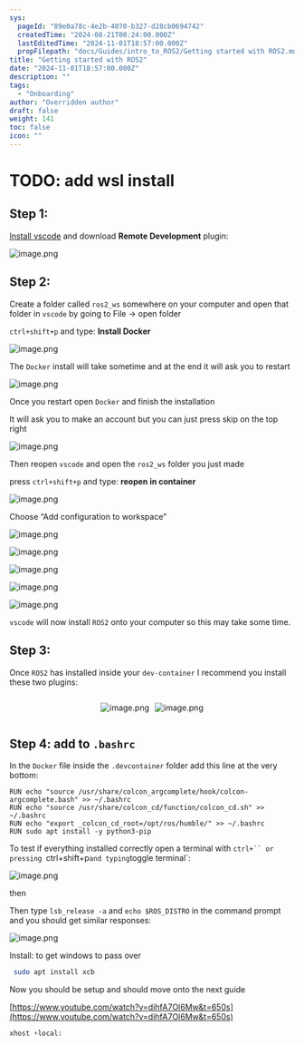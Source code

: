 ```yaml
---
sys:
  pageId: "89e0a78c-4e2b-4070-b327-d28cb0694742"
  createdTime: "2024-08-21T00:24:00.000Z"
  lastEditedTime: "2024-11-01T18:57:00.000Z"
  propFilepath: "docs/Guides/intro_to_ROS2/Getting started with ROS2.md"
title: "Getting started with ROS2"
date: "2024-11-01T18:57:00.000Z"
description: ""
tags:
  - "Onboarding"
author: "Overridden author"
draft: false
weight: 141
toc: false
icon: ""
---
```


# TODO: add wsl install

## Step 1:

[Install vscode](https://code.visualstudio.com/download) and download **Remote Development** plugin:

![image.png](https://prod-files-secure.s3.us-west-2.amazonaws.com/d518164a-d88e-44d1-a4ee-3adb3bd8bce0/efb52993-1881-4a40-b95e-6f020334f022/image.png?X-Amz-Algorithm=AWS4-HMAC-SHA256&X-Amz-Content-Sha256=UNSIGNED-PAYLOAD&X-Amz-Credential=ASIAZI2LB4665DQLM5Y2%2F20250319%2Fus-west-2%2Fs3%2Faws4_request&X-Amz-Date=20250319T100941Z&X-Amz-Expires=3600&X-Amz-Security-Token=IQoJb3JpZ2luX2VjEBoaCXVzLXdlc3QtMiJHMEUCIQDHXo9UP2gyuRjawTYcHi9CSaurQ%2BblMte%2BZussD%2F3vcAIgFEEBF%2FXC%2BcHkAZvxRjYVPe5AZpdWqekRj8sy8f88fHIq%2FwMIcxAAGgw2Mzc0MjMxODM4MDUiDEUUCJpYg9pa2hJJOSrcA0v2RMipCtRPC7qWZR1DOrLqN%2FVcYf5%2BBTNkMlHAemGVCCNpSUBoTptU6kJLSlclB5aMpp7SbeV3vXG2G%2BrWFEXY8ZrZJxIhaKXQjkxDTV0dAsJ7BBitF6dASUliZ1KYs7KScSsqa56k11z1gutRVS8xa0adTOVZQSDtwdw0i5rZnG%2BbF16Fg%2Bo%2BhwpYg2W7IkexlHUyjL%2BXYg3htbUKQX%2BXsfyA0ywyzo3XlUhgRGjgnjwkkLoCLjCP0RWU1p23p4vSyIBKaHTSJjrT6QMpv4WcbLJwQ1zqWxIzw5xafSXIVSWtENO6lRAGvSVWvSstm%2BKu5Zm2TCbBc6IXyWFCMtphLRwEJ1%2F0mZpFTZ5GYRP3TiR2THG4yL5aIgVgb%2FR%2BmfS7FJ6aVZja4EIgH%2B6qRDxcHa1UfrcP5FrfXVgE3ag68ZHdAQYIC7LwOujZIVvn9tSK9vPAgUBSYxeqWbWWgJ8ZelKwYHmo22vU%2BRBRCl6srjEMJCD4TLsO5V9a1vvkpDwVV1CFNY1n5XaygtAspUD%2F6aquK%2Bs02DKioZsk5e1Y4JYPGgH6HnWqP12MOojLsWaDKMxFX4T6NIK9FFa7dRVOYVSKWOTv3yyXXCx0kaL%2Fjq0admFCJosshmZfMN%2Bi6r4GOqUB%2FzHMI15IAG9YA7307sgya3B%2F07XAPo07%2F0CaWpO6TQyFXrzkQy%2FQLKayon7FRJq4%2Frki9MyT8eEjE3TW5ECKL8d0F1pG07pmF9pzw7mE4xIuW%2BO3l79D1Xwr6q0egJHYRnadibLco8DLPh1P%2BN%2Fgs%2Bi0f7hLKXKzCv8maPrwfZ3aTMig2RZsylu2ZCnW4U9z3eoeldVoubcO9EaenOULrUJIzIxY&X-Amz-Signature=dbe4b951898fd86e574f20cd4afa9d385cb21350fb2ced8f1759daef9d7d197d&X-Amz-SignedHeaders=host&x-id=GetObject)

## Step 2:

Create a folder called `ros2_ws` somewhere on your computer and open that folder in `vscode` by going to File → open folder 

`ctrl+shift+p` and type: **Install Docker**

![image.png](https://prod-files-secure.s3.us-west-2.amazonaws.com/d518164a-d88e-44d1-a4ee-3adb3bd8bce0/2269dc0e-1cd5-47ff-bceb-c04ad9b2eab0/image.png?X-Amz-Algorithm=AWS4-HMAC-SHA256&X-Amz-Content-Sha256=UNSIGNED-PAYLOAD&X-Amz-Credential=ASIAZI2LB4665DQLM5Y2%2F20250319%2Fus-west-2%2Fs3%2Faws4_request&X-Amz-Date=20250319T100941Z&X-Amz-Expires=3600&X-Amz-Security-Token=IQoJb3JpZ2luX2VjEBoaCXVzLXdlc3QtMiJHMEUCIQDHXo9UP2gyuRjawTYcHi9CSaurQ%2BblMte%2BZussD%2F3vcAIgFEEBF%2FXC%2BcHkAZvxRjYVPe5AZpdWqekRj8sy8f88fHIq%2FwMIcxAAGgw2Mzc0MjMxODM4MDUiDEUUCJpYg9pa2hJJOSrcA0v2RMipCtRPC7qWZR1DOrLqN%2FVcYf5%2BBTNkMlHAemGVCCNpSUBoTptU6kJLSlclB5aMpp7SbeV3vXG2G%2BrWFEXY8ZrZJxIhaKXQjkxDTV0dAsJ7BBitF6dASUliZ1KYs7KScSsqa56k11z1gutRVS8xa0adTOVZQSDtwdw0i5rZnG%2BbF16Fg%2Bo%2BhwpYg2W7IkexlHUyjL%2BXYg3htbUKQX%2BXsfyA0ywyzo3XlUhgRGjgnjwkkLoCLjCP0RWU1p23p4vSyIBKaHTSJjrT6QMpv4WcbLJwQ1zqWxIzw5xafSXIVSWtENO6lRAGvSVWvSstm%2BKu5Zm2TCbBc6IXyWFCMtphLRwEJ1%2F0mZpFTZ5GYRP3TiR2THG4yL5aIgVgb%2FR%2BmfS7FJ6aVZja4EIgH%2B6qRDxcHa1UfrcP5FrfXVgE3ag68ZHdAQYIC7LwOujZIVvn9tSK9vPAgUBSYxeqWbWWgJ8ZelKwYHmo22vU%2BRBRCl6srjEMJCD4TLsO5V9a1vvkpDwVV1CFNY1n5XaygtAspUD%2F6aquK%2Bs02DKioZsk5e1Y4JYPGgH6HnWqP12MOojLsWaDKMxFX4T6NIK9FFa7dRVOYVSKWOTv3yyXXCx0kaL%2Fjq0admFCJosshmZfMN%2Bi6r4GOqUB%2FzHMI15IAG9YA7307sgya3B%2F07XAPo07%2F0CaWpO6TQyFXrzkQy%2FQLKayon7FRJq4%2Frki9MyT8eEjE3TW5ECKL8d0F1pG07pmF9pzw7mE4xIuW%2BO3l79D1Xwr6q0egJHYRnadibLco8DLPh1P%2BN%2Fgs%2Bi0f7hLKXKzCv8maPrwfZ3aTMig2RZsylu2ZCnW4U9z3eoeldVoubcO9EaenOULrUJIzIxY&X-Amz-Signature=e00f6e6baec0aa08dd90ffbcf0f7b026ab8ddf43c4ea0d64bd2eb06e6f896ecb&X-Amz-SignedHeaders=host&x-id=GetObject)

The `Docker` install will take sometime and at the end it will ask you to restart

![image.png](https://prod-files-secure.s3.us-west-2.amazonaws.com/d518164a-d88e-44d1-a4ee-3adb3bd8bce0/ed233f78-be33-4b1f-b89c-9c346c0e961e/image.png?X-Amz-Algorithm=AWS4-HMAC-SHA256&X-Amz-Content-Sha256=UNSIGNED-PAYLOAD&X-Amz-Credential=ASIAZI2LB4665DQLM5Y2%2F20250319%2Fus-west-2%2Fs3%2Faws4_request&X-Amz-Date=20250319T100941Z&X-Amz-Expires=3600&X-Amz-Security-Token=IQoJb3JpZ2luX2VjEBoaCXVzLXdlc3QtMiJHMEUCIQDHXo9UP2gyuRjawTYcHi9CSaurQ%2BblMte%2BZussD%2F3vcAIgFEEBF%2FXC%2BcHkAZvxRjYVPe5AZpdWqekRj8sy8f88fHIq%2FwMIcxAAGgw2Mzc0MjMxODM4MDUiDEUUCJpYg9pa2hJJOSrcA0v2RMipCtRPC7qWZR1DOrLqN%2FVcYf5%2BBTNkMlHAemGVCCNpSUBoTptU6kJLSlclB5aMpp7SbeV3vXG2G%2BrWFEXY8ZrZJxIhaKXQjkxDTV0dAsJ7BBitF6dASUliZ1KYs7KScSsqa56k11z1gutRVS8xa0adTOVZQSDtwdw0i5rZnG%2BbF16Fg%2Bo%2BhwpYg2W7IkexlHUyjL%2BXYg3htbUKQX%2BXsfyA0ywyzo3XlUhgRGjgnjwkkLoCLjCP0RWU1p23p4vSyIBKaHTSJjrT6QMpv4WcbLJwQ1zqWxIzw5xafSXIVSWtENO6lRAGvSVWvSstm%2BKu5Zm2TCbBc6IXyWFCMtphLRwEJ1%2F0mZpFTZ5GYRP3TiR2THG4yL5aIgVgb%2FR%2BmfS7FJ6aVZja4EIgH%2B6qRDxcHa1UfrcP5FrfXVgE3ag68ZHdAQYIC7LwOujZIVvn9tSK9vPAgUBSYxeqWbWWgJ8ZelKwYHmo22vU%2BRBRCl6srjEMJCD4TLsO5V9a1vvkpDwVV1CFNY1n5XaygtAspUD%2F6aquK%2Bs02DKioZsk5e1Y4JYPGgH6HnWqP12MOojLsWaDKMxFX4T6NIK9FFa7dRVOYVSKWOTv3yyXXCx0kaL%2Fjq0admFCJosshmZfMN%2Bi6r4GOqUB%2FzHMI15IAG9YA7307sgya3B%2F07XAPo07%2F0CaWpO6TQyFXrzkQy%2FQLKayon7FRJq4%2Frki9MyT8eEjE3TW5ECKL8d0F1pG07pmF9pzw7mE4xIuW%2BO3l79D1Xwr6q0egJHYRnadibLco8DLPh1P%2BN%2Fgs%2Bi0f7hLKXKzCv8maPrwfZ3aTMig2RZsylu2ZCnW4U9z3eoeldVoubcO9EaenOULrUJIzIxY&X-Amz-Signature=68a2a0000652729f5e0926d9d59672d75b66bafb63e0aa482ca3d153d94c4dd1&X-Amz-SignedHeaders=host&x-id=GetObject)

Once you restart open `Docker` and finish the installation

It will ask you to make an account but you can just press skip on the top right

![image.png](https://prod-files-secure.s3.us-west-2.amazonaws.com/d518164a-d88e-44d1-a4ee-3adb3bd8bce0/21010ad9-1659-4fd9-9f59-9932a09b2a3d/image.png?X-Amz-Algorithm=AWS4-HMAC-SHA256&X-Amz-Content-Sha256=UNSIGNED-PAYLOAD&X-Amz-Credential=ASIAZI2LB4665DQLM5Y2%2F20250319%2Fus-west-2%2Fs3%2Faws4_request&X-Amz-Date=20250319T100941Z&X-Amz-Expires=3600&X-Amz-Security-Token=IQoJb3JpZ2luX2VjEBoaCXVzLXdlc3QtMiJHMEUCIQDHXo9UP2gyuRjawTYcHi9CSaurQ%2BblMte%2BZussD%2F3vcAIgFEEBF%2FXC%2BcHkAZvxRjYVPe5AZpdWqekRj8sy8f88fHIq%2FwMIcxAAGgw2Mzc0MjMxODM4MDUiDEUUCJpYg9pa2hJJOSrcA0v2RMipCtRPC7qWZR1DOrLqN%2FVcYf5%2BBTNkMlHAemGVCCNpSUBoTptU6kJLSlclB5aMpp7SbeV3vXG2G%2BrWFEXY8ZrZJxIhaKXQjkxDTV0dAsJ7BBitF6dASUliZ1KYs7KScSsqa56k11z1gutRVS8xa0adTOVZQSDtwdw0i5rZnG%2BbF16Fg%2Bo%2BhwpYg2W7IkexlHUyjL%2BXYg3htbUKQX%2BXsfyA0ywyzo3XlUhgRGjgnjwkkLoCLjCP0RWU1p23p4vSyIBKaHTSJjrT6QMpv4WcbLJwQ1zqWxIzw5xafSXIVSWtENO6lRAGvSVWvSstm%2BKu5Zm2TCbBc6IXyWFCMtphLRwEJ1%2F0mZpFTZ5GYRP3TiR2THG4yL5aIgVgb%2FR%2BmfS7FJ6aVZja4EIgH%2B6qRDxcHa1UfrcP5FrfXVgE3ag68ZHdAQYIC7LwOujZIVvn9tSK9vPAgUBSYxeqWbWWgJ8ZelKwYHmo22vU%2BRBRCl6srjEMJCD4TLsO5V9a1vvkpDwVV1CFNY1n5XaygtAspUD%2F6aquK%2Bs02DKioZsk5e1Y4JYPGgH6HnWqP12MOojLsWaDKMxFX4T6NIK9FFa7dRVOYVSKWOTv3yyXXCx0kaL%2Fjq0admFCJosshmZfMN%2Bi6r4GOqUB%2FzHMI15IAG9YA7307sgya3B%2F07XAPo07%2F0CaWpO6TQyFXrzkQy%2FQLKayon7FRJq4%2Frki9MyT8eEjE3TW5ECKL8d0F1pG07pmF9pzw7mE4xIuW%2BO3l79D1Xwr6q0egJHYRnadibLco8DLPh1P%2BN%2Fgs%2Bi0f7hLKXKzCv8maPrwfZ3aTMig2RZsylu2ZCnW4U9z3eoeldVoubcO9EaenOULrUJIzIxY&X-Amz-Signature=de025afcaa7cc770b297f83ec01d02ef3fac06572be6795852beb50b14655eb2&X-Amz-SignedHeaders=host&x-id=GetObject)

Then reopen `vscode` and open the `ros2_ws` folder you just made

press `ctrl+shift+p` and type: **reopen in container**

![image.png](https://prod-files-secure.s3.us-west-2.amazonaws.com/d518164a-d88e-44d1-a4ee-3adb3bd8bce0/4e93b8c2-41ad-488c-8095-c74205196118/image.png?X-Amz-Algorithm=AWS4-HMAC-SHA256&X-Amz-Content-Sha256=UNSIGNED-PAYLOAD&X-Amz-Credential=ASIAZI2LB4665DQLM5Y2%2F20250319%2Fus-west-2%2Fs3%2Faws4_request&X-Amz-Date=20250319T100941Z&X-Amz-Expires=3600&X-Amz-Security-Token=IQoJb3JpZ2luX2VjEBoaCXVzLXdlc3QtMiJHMEUCIQDHXo9UP2gyuRjawTYcHi9CSaurQ%2BblMte%2BZussD%2F3vcAIgFEEBF%2FXC%2BcHkAZvxRjYVPe5AZpdWqekRj8sy8f88fHIq%2FwMIcxAAGgw2Mzc0MjMxODM4MDUiDEUUCJpYg9pa2hJJOSrcA0v2RMipCtRPC7qWZR1DOrLqN%2FVcYf5%2BBTNkMlHAemGVCCNpSUBoTptU6kJLSlclB5aMpp7SbeV3vXG2G%2BrWFEXY8ZrZJxIhaKXQjkxDTV0dAsJ7BBitF6dASUliZ1KYs7KScSsqa56k11z1gutRVS8xa0adTOVZQSDtwdw0i5rZnG%2BbF16Fg%2Bo%2BhwpYg2W7IkexlHUyjL%2BXYg3htbUKQX%2BXsfyA0ywyzo3XlUhgRGjgnjwkkLoCLjCP0RWU1p23p4vSyIBKaHTSJjrT6QMpv4WcbLJwQ1zqWxIzw5xafSXIVSWtENO6lRAGvSVWvSstm%2BKu5Zm2TCbBc6IXyWFCMtphLRwEJ1%2F0mZpFTZ5GYRP3TiR2THG4yL5aIgVgb%2FR%2BmfS7FJ6aVZja4EIgH%2B6qRDxcHa1UfrcP5FrfXVgE3ag68ZHdAQYIC7LwOujZIVvn9tSK9vPAgUBSYxeqWbWWgJ8ZelKwYHmo22vU%2BRBRCl6srjEMJCD4TLsO5V9a1vvkpDwVV1CFNY1n5XaygtAspUD%2F6aquK%2Bs02DKioZsk5e1Y4JYPGgH6HnWqP12MOojLsWaDKMxFX4T6NIK9FFa7dRVOYVSKWOTv3yyXXCx0kaL%2Fjq0admFCJosshmZfMN%2Bi6r4GOqUB%2FzHMI15IAG9YA7307sgya3B%2F07XAPo07%2F0CaWpO6TQyFXrzkQy%2FQLKayon7FRJq4%2Frki9MyT8eEjE3TW5ECKL8d0F1pG07pmF9pzw7mE4xIuW%2BO3l79D1Xwr6q0egJHYRnadibLco8DLPh1P%2BN%2Fgs%2Bi0f7hLKXKzCv8maPrwfZ3aTMig2RZsylu2ZCnW4U9z3eoeldVoubcO9EaenOULrUJIzIxY&X-Amz-Signature=d9701179e46c439cbd1a6aa0a0c96bd02ba034d4616edd0e25ee4c5a81fad950&X-Amz-SignedHeaders=host&x-id=GetObject)

Choose “Add configuration to workspace”

![image.png](https://prod-files-secure.s3.us-west-2.amazonaws.com/d518164a-d88e-44d1-a4ee-3adb3bd8bce0/9560b282-5060-4989-ba37-97e7b2c22476/image.png?X-Amz-Algorithm=AWS4-HMAC-SHA256&X-Amz-Content-Sha256=UNSIGNED-PAYLOAD&X-Amz-Credential=ASIAZI2LB4665DQLM5Y2%2F20250319%2Fus-west-2%2Fs3%2Faws4_request&X-Amz-Date=20250319T100941Z&X-Amz-Expires=3600&X-Amz-Security-Token=IQoJb3JpZ2luX2VjEBoaCXVzLXdlc3QtMiJHMEUCIQDHXo9UP2gyuRjawTYcHi9CSaurQ%2BblMte%2BZussD%2F3vcAIgFEEBF%2FXC%2BcHkAZvxRjYVPe5AZpdWqekRj8sy8f88fHIq%2FwMIcxAAGgw2Mzc0MjMxODM4MDUiDEUUCJpYg9pa2hJJOSrcA0v2RMipCtRPC7qWZR1DOrLqN%2FVcYf5%2BBTNkMlHAemGVCCNpSUBoTptU6kJLSlclB5aMpp7SbeV3vXG2G%2BrWFEXY8ZrZJxIhaKXQjkxDTV0dAsJ7BBitF6dASUliZ1KYs7KScSsqa56k11z1gutRVS8xa0adTOVZQSDtwdw0i5rZnG%2BbF16Fg%2Bo%2BhwpYg2W7IkexlHUyjL%2BXYg3htbUKQX%2BXsfyA0ywyzo3XlUhgRGjgnjwkkLoCLjCP0RWU1p23p4vSyIBKaHTSJjrT6QMpv4WcbLJwQ1zqWxIzw5xafSXIVSWtENO6lRAGvSVWvSstm%2BKu5Zm2TCbBc6IXyWFCMtphLRwEJ1%2F0mZpFTZ5GYRP3TiR2THG4yL5aIgVgb%2FR%2BmfS7FJ6aVZja4EIgH%2B6qRDxcHa1UfrcP5FrfXVgE3ag68ZHdAQYIC7LwOujZIVvn9tSK9vPAgUBSYxeqWbWWgJ8ZelKwYHmo22vU%2BRBRCl6srjEMJCD4TLsO5V9a1vvkpDwVV1CFNY1n5XaygtAspUD%2F6aquK%2Bs02DKioZsk5e1Y4JYPGgH6HnWqP12MOojLsWaDKMxFX4T6NIK9FFa7dRVOYVSKWOTv3yyXXCx0kaL%2Fjq0admFCJosshmZfMN%2Bi6r4GOqUB%2FzHMI15IAG9YA7307sgya3B%2F07XAPo07%2F0CaWpO6TQyFXrzkQy%2FQLKayon7FRJq4%2Frki9MyT8eEjE3TW5ECKL8d0F1pG07pmF9pzw7mE4xIuW%2BO3l79D1Xwr6q0egJHYRnadibLco8DLPh1P%2BN%2Fgs%2Bi0f7hLKXKzCv8maPrwfZ3aTMig2RZsylu2ZCnW4U9z3eoeldVoubcO9EaenOULrUJIzIxY&X-Amz-Signature=1f77c0368ec0e1da386a5279c21c14551719f9f688906ea5d0182ca4e39626af&X-Amz-SignedHeaders=host&x-id=GetObject)

![image.png](https://prod-files-secure.s3.us-west-2.amazonaws.com/d518164a-d88e-44d1-a4ee-3adb3bd8bce0/2ee63f81-886b-48e8-a553-dc6e5eac99e4/image.png?X-Amz-Algorithm=AWS4-HMAC-SHA256&X-Amz-Content-Sha256=UNSIGNED-PAYLOAD&X-Amz-Credential=ASIAZI2LB4665DQLM5Y2%2F20250319%2Fus-west-2%2Fs3%2Faws4_request&X-Amz-Date=20250319T100941Z&X-Amz-Expires=3600&X-Amz-Security-Token=IQoJb3JpZ2luX2VjEBoaCXVzLXdlc3QtMiJHMEUCIQDHXo9UP2gyuRjawTYcHi9CSaurQ%2BblMte%2BZussD%2F3vcAIgFEEBF%2FXC%2BcHkAZvxRjYVPe5AZpdWqekRj8sy8f88fHIq%2FwMIcxAAGgw2Mzc0MjMxODM4MDUiDEUUCJpYg9pa2hJJOSrcA0v2RMipCtRPC7qWZR1DOrLqN%2FVcYf5%2BBTNkMlHAemGVCCNpSUBoTptU6kJLSlclB5aMpp7SbeV3vXG2G%2BrWFEXY8ZrZJxIhaKXQjkxDTV0dAsJ7BBitF6dASUliZ1KYs7KScSsqa56k11z1gutRVS8xa0adTOVZQSDtwdw0i5rZnG%2BbF16Fg%2Bo%2BhwpYg2W7IkexlHUyjL%2BXYg3htbUKQX%2BXsfyA0ywyzo3XlUhgRGjgnjwkkLoCLjCP0RWU1p23p4vSyIBKaHTSJjrT6QMpv4WcbLJwQ1zqWxIzw5xafSXIVSWtENO6lRAGvSVWvSstm%2BKu5Zm2TCbBc6IXyWFCMtphLRwEJ1%2F0mZpFTZ5GYRP3TiR2THG4yL5aIgVgb%2FR%2BmfS7FJ6aVZja4EIgH%2B6qRDxcHa1UfrcP5FrfXVgE3ag68ZHdAQYIC7LwOujZIVvn9tSK9vPAgUBSYxeqWbWWgJ8ZelKwYHmo22vU%2BRBRCl6srjEMJCD4TLsO5V9a1vvkpDwVV1CFNY1n5XaygtAspUD%2F6aquK%2Bs02DKioZsk5e1Y4JYPGgH6HnWqP12MOojLsWaDKMxFX4T6NIK9FFa7dRVOYVSKWOTv3yyXXCx0kaL%2Fjq0admFCJosshmZfMN%2Bi6r4GOqUB%2FzHMI15IAG9YA7307sgya3B%2F07XAPo07%2F0CaWpO6TQyFXrzkQy%2FQLKayon7FRJq4%2Frki9MyT8eEjE3TW5ECKL8d0F1pG07pmF9pzw7mE4xIuW%2BO3l79D1Xwr6q0egJHYRnadibLco8DLPh1P%2BN%2Fgs%2Bi0f7hLKXKzCv8maPrwfZ3aTMig2RZsylu2ZCnW4U9z3eoeldVoubcO9EaenOULrUJIzIxY&X-Amz-Signature=49238ba7912ce604b9a73bf564990303aae669ddce099851d06be0eb5ba0f89b&X-Amz-SignedHeaders=host&x-id=GetObject)

![image.png](https://prod-files-secure.s3.us-west-2.amazonaws.com/d518164a-d88e-44d1-a4ee-3adb3bd8bce0/ae1580b2-b048-407e-aed9-b584224a7a04/image.png?X-Amz-Algorithm=AWS4-HMAC-SHA256&X-Amz-Content-Sha256=UNSIGNED-PAYLOAD&X-Amz-Credential=ASIAZI2LB4665DQLM5Y2%2F20250319%2Fus-west-2%2Fs3%2Faws4_request&X-Amz-Date=20250319T100941Z&X-Amz-Expires=3600&X-Amz-Security-Token=IQoJb3JpZ2luX2VjEBoaCXVzLXdlc3QtMiJHMEUCIQDHXo9UP2gyuRjawTYcHi9CSaurQ%2BblMte%2BZussD%2F3vcAIgFEEBF%2FXC%2BcHkAZvxRjYVPe5AZpdWqekRj8sy8f88fHIq%2FwMIcxAAGgw2Mzc0MjMxODM4MDUiDEUUCJpYg9pa2hJJOSrcA0v2RMipCtRPC7qWZR1DOrLqN%2FVcYf5%2BBTNkMlHAemGVCCNpSUBoTptU6kJLSlclB5aMpp7SbeV3vXG2G%2BrWFEXY8ZrZJxIhaKXQjkxDTV0dAsJ7BBitF6dASUliZ1KYs7KScSsqa56k11z1gutRVS8xa0adTOVZQSDtwdw0i5rZnG%2BbF16Fg%2Bo%2BhwpYg2W7IkexlHUyjL%2BXYg3htbUKQX%2BXsfyA0ywyzo3XlUhgRGjgnjwkkLoCLjCP0RWU1p23p4vSyIBKaHTSJjrT6QMpv4WcbLJwQ1zqWxIzw5xafSXIVSWtENO6lRAGvSVWvSstm%2BKu5Zm2TCbBc6IXyWFCMtphLRwEJ1%2F0mZpFTZ5GYRP3TiR2THG4yL5aIgVgb%2FR%2BmfS7FJ6aVZja4EIgH%2B6qRDxcHa1UfrcP5FrfXVgE3ag68ZHdAQYIC7LwOujZIVvn9tSK9vPAgUBSYxeqWbWWgJ8ZelKwYHmo22vU%2BRBRCl6srjEMJCD4TLsO5V9a1vvkpDwVV1CFNY1n5XaygtAspUD%2F6aquK%2Bs02DKioZsk5e1Y4JYPGgH6HnWqP12MOojLsWaDKMxFX4T6NIK9FFa7dRVOYVSKWOTv3yyXXCx0kaL%2Fjq0admFCJosshmZfMN%2Bi6r4GOqUB%2FzHMI15IAG9YA7307sgya3B%2F07XAPo07%2F0CaWpO6TQyFXrzkQy%2FQLKayon7FRJq4%2Frki9MyT8eEjE3TW5ECKL8d0F1pG07pmF9pzw7mE4xIuW%2BO3l79D1Xwr6q0egJHYRnadibLco8DLPh1P%2BN%2Fgs%2Bi0f7hLKXKzCv8maPrwfZ3aTMig2RZsylu2ZCnW4U9z3eoeldVoubcO9EaenOULrUJIzIxY&X-Amz-Signature=5946f0abaff8a449e5f8b45963037ae6311caf13e7fd83ff4979253662328439&X-Amz-SignedHeaders=host&x-id=GetObject)

![image.png](https://prod-files-secure.s3.us-west-2.amazonaws.com/d518164a-d88e-44d1-a4ee-3adb3bd8bce0/53255b28-f75e-430f-b9e3-c0ac8577e42b/image.png?X-Amz-Algorithm=AWS4-HMAC-SHA256&X-Amz-Content-Sha256=UNSIGNED-PAYLOAD&X-Amz-Credential=ASIAZI2LB4665DQLM5Y2%2F20250319%2Fus-west-2%2Fs3%2Faws4_request&X-Amz-Date=20250319T100941Z&X-Amz-Expires=3600&X-Amz-Security-Token=IQoJb3JpZ2luX2VjEBoaCXVzLXdlc3QtMiJHMEUCIQDHXo9UP2gyuRjawTYcHi9CSaurQ%2BblMte%2BZussD%2F3vcAIgFEEBF%2FXC%2BcHkAZvxRjYVPe5AZpdWqekRj8sy8f88fHIq%2FwMIcxAAGgw2Mzc0MjMxODM4MDUiDEUUCJpYg9pa2hJJOSrcA0v2RMipCtRPC7qWZR1DOrLqN%2FVcYf5%2BBTNkMlHAemGVCCNpSUBoTptU6kJLSlclB5aMpp7SbeV3vXG2G%2BrWFEXY8ZrZJxIhaKXQjkxDTV0dAsJ7BBitF6dASUliZ1KYs7KScSsqa56k11z1gutRVS8xa0adTOVZQSDtwdw0i5rZnG%2BbF16Fg%2Bo%2BhwpYg2W7IkexlHUyjL%2BXYg3htbUKQX%2BXsfyA0ywyzo3XlUhgRGjgnjwkkLoCLjCP0RWU1p23p4vSyIBKaHTSJjrT6QMpv4WcbLJwQ1zqWxIzw5xafSXIVSWtENO6lRAGvSVWvSstm%2BKu5Zm2TCbBc6IXyWFCMtphLRwEJ1%2F0mZpFTZ5GYRP3TiR2THG4yL5aIgVgb%2FR%2BmfS7FJ6aVZja4EIgH%2B6qRDxcHa1UfrcP5FrfXVgE3ag68ZHdAQYIC7LwOujZIVvn9tSK9vPAgUBSYxeqWbWWgJ8ZelKwYHmo22vU%2BRBRCl6srjEMJCD4TLsO5V9a1vvkpDwVV1CFNY1n5XaygtAspUD%2F6aquK%2Bs02DKioZsk5e1Y4JYPGgH6HnWqP12MOojLsWaDKMxFX4T6NIK9FFa7dRVOYVSKWOTv3yyXXCx0kaL%2Fjq0admFCJosshmZfMN%2Bi6r4GOqUB%2FzHMI15IAG9YA7307sgya3B%2F07XAPo07%2F0CaWpO6TQyFXrzkQy%2FQLKayon7FRJq4%2Frki9MyT8eEjE3TW5ECKL8d0F1pG07pmF9pzw7mE4xIuW%2BO3l79D1Xwr6q0egJHYRnadibLco8DLPh1P%2BN%2Fgs%2Bi0f7hLKXKzCv8maPrwfZ3aTMig2RZsylu2ZCnW4U9z3eoeldVoubcO9EaenOULrUJIzIxY&X-Amz-Signature=0a1e97f298c294aac16546725e37b73e572e373fc75e20e824eb9854b35b6138&X-Amz-SignedHeaders=host&x-id=GetObject)

![image.png](https://prod-files-secure.s3.us-west-2.amazonaws.com/d518164a-d88e-44d1-a4ee-3adb3bd8bce0/7c562767-5af9-4ffb-97d1-327bcdf4ee00/image.png?X-Amz-Algorithm=AWS4-HMAC-SHA256&X-Amz-Content-Sha256=UNSIGNED-PAYLOAD&X-Amz-Credential=ASIAZI2LB4665DQLM5Y2%2F20250319%2Fus-west-2%2Fs3%2Faws4_request&X-Amz-Date=20250319T100941Z&X-Amz-Expires=3600&X-Amz-Security-Token=IQoJb3JpZ2luX2VjEBoaCXVzLXdlc3QtMiJHMEUCIQDHXo9UP2gyuRjawTYcHi9CSaurQ%2BblMte%2BZussD%2F3vcAIgFEEBF%2FXC%2BcHkAZvxRjYVPe5AZpdWqekRj8sy8f88fHIq%2FwMIcxAAGgw2Mzc0MjMxODM4MDUiDEUUCJpYg9pa2hJJOSrcA0v2RMipCtRPC7qWZR1DOrLqN%2FVcYf5%2BBTNkMlHAemGVCCNpSUBoTptU6kJLSlclB5aMpp7SbeV3vXG2G%2BrWFEXY8ZrZJxIhaKXQjkxDTV0dAsJ7BBitF6dASUliZ1KYs7KScSsqa56k11z1gutRVS8xa0adTOVZQSDtwdw0i5rZnG%2BbF16Fg%2Bo%2BhwpYg2W7IkexlHUyjL%2BXYg3htbUKQX%2BXsfyA0ywyzo3XlUhgRGjgnjwkkLoCLjCP0RWU1p23p4vSyIBKaHTSJjrT6QMpv4WcbLJwQ1zqWxIzw5xafSXIVSWtENO6lRAGvSVWvSstm%2BKu5Zm2TCbBc6IXyWFCMtphLRwEJ1%2F0mZpFTZ5GYRP3TiR2THG4yL5aIgVgb%2FR%2BmfS7FJ6aVZja4EIgH%2B6qRDxcHa1UfrcP5FrfXVgE3ag68ZHdAQYIC7LwOujZIVvn9tSK9vPAgUBSYxeqWbWWgJ8ZelKwYHmo22vU%2BRBRCl6srjEMJCD4TLsO5V9a1vvkpDwVV1CFNY1n5XaygtAspUD%2F6aquK%2Bs02DKioZsk5e1Y4JYPGgH6HnWqP12MOojLsWaDKMxFX4T6NIK9FFa7dRVOYVSKWOTv3yyXXCx0kaL%2Fjq0admFCJosshmZfMN%2Bi6r4GOqUB%2FzHMI15IAG9YA7307sgya3B%2F07XAPo07%2F0CaWpO6TQyFXrzkQy%2FQLKayon7FRJq4%2Frki9MyT8eEjE3TW5ECKL8d0F1pG07pmF9pzw7mE4xIuW%2BO3l79D1Xwr6q0egJHYRnadibLco8DLPh1P%2BN%2Fgs%2Bi0f7hLKXKzCv8maPrwfZ3aTMig2RZsylu2ZCnW4U9z3eoeldVoubcO9EaenOULrUJIzIxY&X-Amz-Signature=e51be8321282cdafe7cbdce792e7ee7d8422789ef7c6596efec73437d3666403&X-Amz-SignedHeaders=host&x-id=GetObject)

`vscode` will now install `ROS2` onto your computer so this may take some time.

## Step 3:

Once `ROS2` has installed inside your `dev-container` I recommend you install these two plugins:

<div style="display: flex;flex-direction: row; column-gap:10px; max-width: 630px;justify-content: center;">
<div>

![image.png](https://prod-files-secure.s3.us-west-2.amazonaws.com/d518164a-d88e-44d1-a4ee-3adb3bd8bce0/3fc3d550-5a54-4ba1-ba6b-faa01cdb7369/image.png?X-Amz-Algorithm=AWS4-HMAC-SHA256&X-Amz-Content-Sha256=UNSIGNED-PAYLOAD&X-Amz-Credential=ASIAZI2LB466ZHGF6L7G%2F20250319%2Fus-west-2%2Fs3%2Faws4_request&X-Amz-Date=20250319T100945Z&X-Amz-Expires=3600&X-Amz-Security-Token=IQoJb3JpZ2luX2VjEBoaCXVzLXdlc3QtMiJHMEUCIFBfka8bn3EAfXOdcCIf9aq5KmTLyCuupnfl3jO%2BSNqXAiEA3xZQcJ1YdXTfSde8cc8TScz0K8%2BVrRZBJX%2BVLJoTlPcq%2FwMIcxAAGgw2Mzc0MjMxODM4MDUiDMLtOGPHyvftzVIdqSrcAyUNBsaAIBIT4LnMgEMuioYmSp7TcbBJMKzKbzuqYHaTAxa0YgR7HzdQR0ufkraNS47atoijW%2FQ69%2Bqzan2pS8o2YF7jCJGdowP9PaCyn5jcn1w3zidLVuTfJJdCJysSBXghpoAb2PvYsxWHPg%2BZYjqWCA5xLH%2FHcWy8EwBPdFzmkeObgcM7ZVNejzSfi1G8HhTC9YxIjv%2FonEfnRBdDUEnMK61CB5TxS0vPVHcwLXLHoczTWiRQamOXqI6QIQUgjMracVnrERLLf4h144H3JC%2F6kR%2FwHM3oyhC2xUxiMDet%2F%2FWgJjTniPMuac3tBqOipizvQF1QYs0R1zWl%2FULgNMdTgkOMx2zUvXnBqKzF4fLdR%2FepZE1F84xkWTLCvWijuqZmK5CGqNGKLV1wRcQg7sbkW4f4JYUl5N4szmGmFSjRboMi88tD6cHrZlFebLr0CN7BZ39uqpD18DnoXxB4w6w37T5UZmJwCsv7ZpxGM9m%2B9641HD01A32OYpqA1iltx4zOoaoiUk1P44d66bRFUKTxGqv9hqFkmo6D2sFZO88oNzozOu3YRlGc162JZiTVgVXkh2aqRkv%2BzAX8vMbRFncpq8DXxcVLuE4ZrX4Ql52XRCkLfiYOtS%2F4xiIEMOSj6r4GOqUBHBFaYBaKkhcDcttqPAdq21VJJ28nq114BpcA8a4CqF3YMRmgjxWuIUeIGPjatGNz8cutam0btXywx7wCITb%2BSHMTRNBant7N3O1qFvoYuckHaUg%2FtU48TnIay47J8jQmf5vp3x8KvAz4B%2FXAEWXikfTtTChYpi%2FdSEbINAUGOh88TA%2F5VRB%2B7utspweyqJHCuS1i2YYKUz8FM5REUbRrJZrWxAVc&X-Amz-Signature=3f786a505f65efcedc375dea39b85a2adec486412160d45b7077f6adcb3a250e&X-Amz-SignedHeaders=host&x-id=GetObject)

</div>
<div>

![image.png](https://prod-files-secure.s3.us-west-2.amazonaws.com/d518164a-d88e-44d1-a4ee-3adb3bd8bce0/d994cc66-13c2-4093-a5a3-f84cf4601a82/image.png?X-Amz-Algorithm=AWS4-HMAC-SHA256&X-Amz-Content-Sha256=UNSIGNED-PAYLOAD&X-Amz-Credential=ASIAZI2LB466UZRNP7R6%2F20250319%2Fus-west-2%2Fs3%2Faws4_request&X-Amz-Date=20250319T100945Z&X-Amz-Expires=3600&X-Amz-Security-Token=IQoJb3JpZ2luX2VjEBoaCXVzLXdlc3QtMiJGMEQCIDue8dtly5iw%2Bmj%2Bfunv1xWuh2sOlut9wI%2B3hUmZDcKhAiBlSTrFYaIuZCzuMTzFONLJEl5%2BNQicxY5mmVWb%2B10uFyr%2FAwhzEAAaDDYzNzQyMzE4MzgwNSIMM6I4nYxKJUzz%2BXeyKtwD%2B9jsGm1rz08wcEAEUiBUtbfFu9If9LFyKbprbO%2BaAa1jKWnUamkfsDRyr%2FJh372PqNDVVleDnSihYAL34wagzLOTVnpXMBYjG6SY3pvoKPxac%2F5QHm2NRuAg1vA0Tt4aFpdBip3mT5Ur4Z3ZWn6VRbVSPxUOUWycPtrSfyuyXDBa%2FGQAMsmyVWDz5vP5kn7CU%2B%2Fw5%2Bj1ncgDhL6ofjm%2B2nd0MD3nVNkTwZ1J45GSB9bq3ke5C55DVDSmmvUPmqRjcNNSRv29HFHkL%2BMnfi1u9aN%2BtZOBp0zFHj5I0l8u55u62UONJUIFrr53sJBLMgeWVfSENNyI08P8NNaVd2ZMZMN1GPVh0tepn2%2ByMB%2F3hbhP3N3mmaxIaI1rE%2BGlChcT0HU0T8kXQeeiOG7J04ComVJYgdHpfqm%2FSJnfMzyHdRC6o5iN2x7jl2MLgXpWKrfMHMifakvRipTUAXaQx1VMtqvgcuSmzQCurxCmTNyOw83OcqbJM1Ew5x9eMSsCaUTRzzE%2B36yyZXMjLtA%2FtW0WS0LwvfxCZsPfImRGFP%2FqnmxnDzYRY2ZrZZMQf0VPlhiuT2qFv0QuQ2hsiafprk8w662j6%2Bw11Cm55%2BUJNgQWCmUYDUwa4h3yzg4Gq88w9KLqvgY6pgH1H%2BPrMeS%2FeJsFgAzqJdf9DzfRnh4ecGnnnLSnav1DWrDpYPdMqLC0iUEFudajOeE6lpGnENhxmayEg3HISo40MgAL0DywQIa23PSAH9znHafaDNLeFZEMvtOOqBjNXac%2FQ%2BcAODF88rwQ90Jr8qj7flHxDJsagQO3ZKcJU4Va7hTkIuJko7qti%2FEmFjSVRBmX18gDJhlZ%2Bu%2F3IsiOFTCPTgFG%2FfiO&X-Amz-Signature=67067bf4805de1bd6cdb5971c040199683ef144185f756459d518078c46b1b36&X-Amz-SignedHeaders=host&x-id=GetObject)

</div>
</div>

## Step 4: add to `.bashrc`

In the `Docker` file inside the `.devcontainer` folder add this line at the very bottom: 

```docker
RUN echo "source /usr/share/colcon_argcomplete/hook/colcon-argcomplete.bash" >> ~/.bashrc
RUN echo "source /usr/share/colcon_cd/function/colcon_cd.sh" >> ~/.bashrc
RUN echo "export _colcon_cd_root=/opt/ros/humble/" >> ~/.bashrc
RUN sudo apt install -y python3-pip 
```

To test if everything installed correctly open a terminal with `ctrl+`` or pressing `ctrl+shift+p` and typing `toggle terminal`:

![image.png](https://prod-files-secure.s3.us-west-2.amazonaws.com/d518164a-d88e-44d1-a4ee-3adb3bd8bce0/6a4943d8-b04e-4c02-9a58-775f3384d1a5/image.png?X-Amz-Algorithm=AWS4-HMAC-SHA256&X-Amz-Content-Sha256=UNSIGNED-PAYLOAD&X-Amz-Credential=ASIAZI2LB4665DQLM5Y2%2F20250319%2Fus-west-2%2Fs3%2Faws4_request&X-Amz-Date=20250319T100941Z&X-Amz-Expires=3600&X-Amz-Security-Token=IQoJb3JpZ2luX2VjEBoaCXVzLXdlc3QtMiJHMEUCIQDHXo9UP2gyuRjawTYcHi9CSaurQ%2BblMte%2BZussD%2F3vcAIgFEEBF%2FXC%2BcHkAZvxRjYVPe5AZpdWqekRj8sy8f88fHIq%2FwMIcxAAGgw2Mzc0MjMxODM4MDUiDEUUCJpYg9pa2hJJOSrcA0v2RMipCtRPC7qWZR1DOrLqN%2FVcYf5%2BBTNkMlHAemGVCCNpSUBoTptU6kJLSlclB5aMpp7SbeV3vXG2G%2BrWFEXY8ZrZJxIhaKXQjkxDTV0dAsJ7BBitF6dASUliZ1KYs7KScSsqa56k11z1gutRVS8xa0adTOVZQSDtwdw0i5rZnG%2BbF16Fg%2Bo%2BhwpYg2W7IkexlHUyjL%2BXYg3htbUKQX%2BXsfyA0ywyzo3XlUhgRGjgnjwkkLoCLjCP0RWU1p23p4vSyIBKaHTSJjrT6QMpv4WcbLJwQ1zqWxIzw5xafSXIVSWtENO6lRAGvSVWvSstm%2BKu5Zm2TCbBc6IXyWFCMtphLRwEJ1%2F0mZpFTZ5GYRP3TiR2THG4yL5aIgVgb%2FR%2BmfS7FJ6aVZja4EIgH%2B6qRDxcHa1UfrcP5FrfXVgE3ag68ZHdAQYIC7LwOujZIVvn9tSK9vPAgUBSYxeqWbWWgJ8ZelKwYHmo22vU%2BRBRCl6srjEMJCD4TLsO5V9a1vvkpDwVV1CFNY1n5XaygtAspUD%2F6aquK%2Bs02DKioZsk5e1Y4JYPGgH6HnWqP12MOojLsWaDKMxFX4T6NIK9FFa7dRVOYVSKWOTv3yyXXCx0kaL%2Fjq0admFCJosshmZfMN%2Bi6r4GOqUB%2FzHMI15IAG9YA7307sgya3B%2F07XAPo07%2F0CaWpO6TQyFXrzkQy%2FQLKayon7FRJq4%2Frki9MyT8eEjE3TW5ECKL8d0F1pG07pmF9pzw7mE4xIuW%2BO3l79D1Xwr6q0egJHYRnadibLco8DLPh1P%2BN%2Fgs%2Bi0f7hLKXKzCv8maPrwfZ3aTMig2RZsylu2ZCnW4U9z3eoeldVoubcO9EaenOULrUJIzIxY&X-Amz-Signature=b86b5605421b4e0a8a33787069d6a9a41a932529a4fe0c23f8339db596b02c5a&X-Amz-SignedHeaders=host&x-id=GetObject)

then 

Then type `lsb_release -a` and `echo $ROS_DISTRO` in the command prompt and you should get similar responses:

![image.png](https://prod-files-secure.s3.us-west-2.amazonaws.com/d518164a-d88e-44d1-a4ee-3adb3bd8bce0/3e635dec-a805-4e85-8b9e-d000e5b71a4e/image.png?X-Amz-Algorithm=AWS4-HMAC-SHA256&X-Amz-Content-Sha256=UNSIGNED-PAYLOAD&X-Amz-Credential=ASIAZI2LB4665DQLM5Y2%2F20250319%2Fus-west-2%2Fs3%2Faws4_request&X-Amz-Date=20250319T100941Z&X-Amz-Expires=3600&X-Amz-Security-Token=IQoJb3JpZ2luX2VjEBoaCXVzLXdlc3QtMiJHMEUCIQDHXo9UP2gyuRjawTYcHi9CSaurQ%2BblMte%2BZussD%2F3vcAIgFEEBF%2FXC%2BcHkAZvxRjYVPe5AZpdWqekRj8sy8f88fHIq%2FwMIcxAAGgw2Mzc0MjMxODM4MDUiDEUUCJpYg9pa2hJJOSrcA0v2RMipCtRPC7qWZR1DOrLqN%2FVcYf5%2BBTNkMlHAemGVCCNpSUBoTptU6kJLSlclB5aMpp7SbeV3vXG2G%2BrWFEXY8ZrZJxIhaKXQjkxDTV0dAsJ7BBitF6dASUliZ1KYs7KScSsqa56k11z1gutRVS8xa0adTOVZQSDtwdw0i5rZnG%2BbF16Fg%2Bo%2BhwpYg2W7IkexlHUyjL%2BXYg3htbUKQX%2BXsfyA0ywyzo3XlUhgRGjgnjwkkLoCLjCP0RWU1p23p4vSyIBKaHTSJjrT6QMpv4WcbLJwQ1zqWxIzw5xafSXIVSWtENO6lRAGvSVWvSstm%2BKu5Zm2TCbBc6IXyWFCMtphLRwEJ1%2F0mZpFTZ5GYRP3TiR2THG4yL5aIgVgb%2FR%2BmfS7FJ6aVZja4EIgH%2B6qRDxcHa1UfrcP5FrfXVgE3ag68ZHdAQYIC7LwOujZIVvn9tSK9vPAgUBSYxeqWbWWgJ8ZelKwYHmo22vU%2BRBRCl6srjEMJCD4TLsO5V9a1vvkpDwVV1CFNY1n5XaygtAspUD%2F6aquK%2Bs02DKioZsk5e1Y4JYPGgH6HnWqP12MOojLsWaDKMxFX4T6NIK9FFa7dRVOYVSKWOTv3yyXXCx0kaL%2Fjq0admFCJosshmZfMN%2Bi6r4GOqUB%2FzHMI15IAG9YA7307sgya3B%2F07XAPo07%2F0CaWpO6TQyFXrzkQy%2FQLKayon7FRJq4%2Frki9MyT8eEjE3TW5ECKL8d0F1pG07pmF9pzw7mE4xIuW%2BO3l79D1Xwr6q0egJHYRnadibLco8DLPh1P%2BN%2Fgs%2Bi0f7hLKXKzCv8maPrwfZ3aTMig2RZsylu2ZCnW4U9z3eoeldVoubcO9EaenOULrUJIzIxY&X-Amz-Signature=ac4f002325bb3e4a72617df335c7911b42cc5dd8a1e60f339b36437127f882d4&X-Amz-SignedHeaders=host&x-id=GetObject)

Install:  to get windows to pass over

```bash
 sudo apt install xcb
```

Now you should be setup and should move onto the next guide 

[https://www.youtube.com/watch?v=dihfA7Ol6Mw&t=650s](https://www.youtube.com/watch?v=dihfA7Ol6Mw&t=650s)

```python
xhost +local:
```
